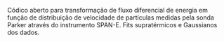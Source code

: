 Códico aberto para transformação de fluxo diferencial de energia em função de distribuição de velocidade de partículas medidas pela sonda Parker através do instrumento SPAN-E. Fits supratérmicos e Gaussianos dos dados.
